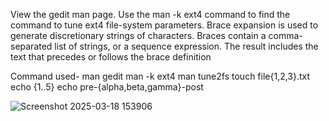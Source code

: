 View the gedit man page.
Use the man -k ext4 command to find the command to tune
ext4 file-system parameters.
Brace expansion is used to generate discretionary strings of
characters. Braces contain a comma-separated list of strings, or a sequence expression. The result includes the text that precedes or follows the brace definition

Command used-
man gedit
man -k ext4
man tune2fs
touch file{1,2,3}.txt
echo {1..5}
echo pre-{alpha,beta,gamma}-post

![Screenshot 2025-03-18 153906](https://github.com/user-attachments/assets/ea77bd7f-2797-400e-97aa-2b918eec4f60)

